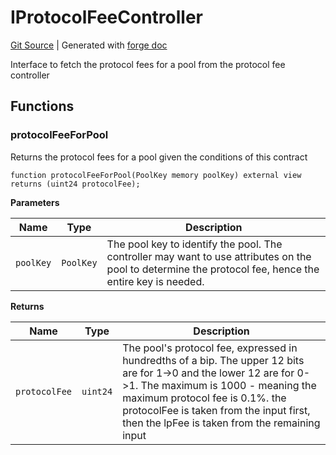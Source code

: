 # IProtocolFeeController
[Git Source](https://github.com/Uniswap/docs/blob/1141642f8ba4665a50660886a8a8401526677045/src/interfaces/IProtocolFeeController.sol)
| Generated with [forge doc](https://book.getfoundry.sh/reference/forge/forge-doc)

Interface to fetch the protocol fees for a pool from the protocol fee controller


## Functions
### protocolFeeForPool

Returns the protocol fees for a pool given the conditions of this contract


```solidity
function protocolFeeForPool(PoolKey memory poolKey) external view returns (uint24 protocolFee);
```
**Parameters**

|Name|Type|Description|
|----|----|-----------|
|`poolKey`|`PoolKey`|The pool key to identify the pool. The controller may want to use attributes on the pool to determine the protocol fee, hence the entire key is needed.|

**Returns**

|Name|Type|Description|
|----|----|-----------|
|`protocolFee`|`uint24`|The pool's protocol fee, expressed in hundredths of a bip. The upper 12 bits are for 1->0 and the lower 12 are for 0->1. The maximum is 1000 - meaning the maximum protocol fee is 0.1%. the protocolFee is taken from the input first, then the lpFee is taken from the remaining input|



